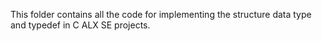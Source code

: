 This folder contains all the code for implementing the structure data type and typedef in C ALX SE projects.
